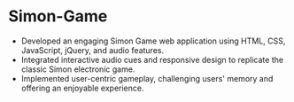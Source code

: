 # Simon-Game
* Developed an engaging Simon Game web application using HTML, CSS, JavaScript, jQuery, and audio features.
* Integrated interactive audio cues and responsive design to replicate the classic Simon electronic game.
* Implemented user-centric gameplay, challenging users' memory and offering an enjoyable experience.
